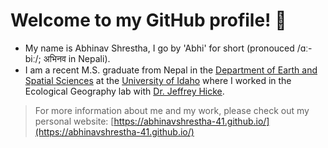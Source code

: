 <!-- ### Hi there 👋 -->

<!--
**abhinavshrestha-41/abhinavshrestha-41** is a ✨ _special_ ✨ repository because its `README.md` (this file) appears on your GitHub profile.

Here are some ideas to get you started:

- 🔭 I’m currently working on ...
- 🌱 I’m currently learning ...
- 👯 I’m looking to collaborate on ...
- 🤔 I’m looking for help with ...
- 💬 Ask me about ...
- 📫 How to reach me: ...
- 😄 Pronouns: ...
- ⚡ Fun fact: ...
-->

# Welcome to my GitHub profile! 👋

* My name is Abhinav Shrestha, I go by 'Abhi' for short (pronouced /ɑː-biː/; अभिनव in Nepali).
* I am a recent M.S. graduate from Nepal in the <a href = "https://www.uidaho.edu/sci/ess" target="_blank">Department of Earth and Spatial Sciences</a> at the <a href = "https://www.uidaho.edu/" target="_blank">University of Idaho</a> where I worked in the Ecological Geography lab with <a href = "https://webpages.uidaho.edu/~jhicke/" target="_blank">Dr. Jeffrey Hicke</a>.
> For more information about me and my work, please check out my personal website: [https://abhinavshrestha-41.github.io/](https://abhinavshrestha-41.github.io/)



